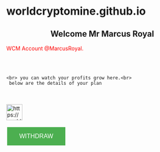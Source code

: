 # worldcryptomine.github.io



<html>
 <head>
    <meta http-equiv="CONTENT-TYPE" content="text/html; charset=UTF-8">
    <link rel="stylesheet" href="styles/style.css"/>
    <title>Welcome</title>
  </head>
  <body>
    <h2 style="text-align: center;">
      Welcome Mr Marcus Royal
    </h2>
    <p style="color:red">WCM Account @MarcusRoyal.</p> <br> <br>
	  
	  
	  
	<br> you can watch your profits grow here.<br>
     below are the details of your plan
	  
</body>
</html> <br>
<br>


<html>
  <body>
	<script src="https://cdn.commoninja.com/sdk/latest/commonninja.js" defer></script>
	<div class="commonninja_component" comp-type="chart" comp-id="43eb8e57-bec6-431e-8abf-adf18ef16663"></div>
 



<a href="default.asp">
	
<img src="IMG_20201130_121705.png" alt="https://worldcryptomine.wixsite.com/worldcryptomine-2 " style="width:42px;height:42px;">
</a>






<style>
.button {
  border: none;
  color: white;
  padding: 15px 32px;
  text-align: center;
  text-decoration: none;
  display: inline-block;
  font-size: 16px;
  margin: 4px 2px;
  cursor: pointer;
}

.button1 {background-color: #4CAF50;} /* Green */

</style>

<body>

<button class="button button1">WITHDRAW</button>


</body>
</html>



	
  
   
  
    
  
  
    
      
    
    
     






  








	





    

    
